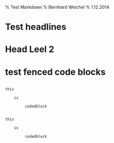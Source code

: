 % Test Markdown
% Bernhard Weichel
% 1.12.2014

# Test headlines

# Head Leel 2

# test fenced code blocks

~~~~ {#codeblock}

this

    is

         codedblock
~~~~

~~~~ {#backtick_codeblock}

this

    is

         codedblock
~~~~
